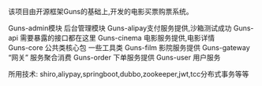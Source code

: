 该项目由开源框架Guns的基础上,开发的电影买票购票系统。

Guns-admin模块
后台管理模块
Guns-alipay支付服务提供,沙箱测试成功
Guns-api 需要暴露的接口都在这里
Guns-cinema 电影服务提供,电影详情  
Guns-core 公共类核心包 一些工具类
Guns-film 影院服务提供
Guns-gateway “网关” 服务聚合消费
Guns-order 下单服务提供 
Guns-user 用户服务 

所用技术: shiro,aliypay,springboot,dubbo,zookeeper,jwt,tcc分布式事务等等

